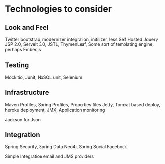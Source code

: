 Technologies to consider
====================

Look and Feel 
--------------
Twitter bootstrap, modernizer integration, initilizer, less
Self Hosted Jquery
JSP 2.0, Servelt 3.0, JSTL, ThymenLeaf, Some sort of templating engine, perhaps Ember.js

Testing
-------
Mockitio, Junit, NoSQL unit, Selenium

Infrastructure
--------------
Maven Profiles, Spring Profiles, Properties files
Jetty, Tomcat based deploy, heroku deployment, JMX, Application monitoring

Jackson for Json 

Integration
-----------
Spring Security, Spring Data Neo4j, Spring Social Facebook

Simple Integration email and JMS providers

 